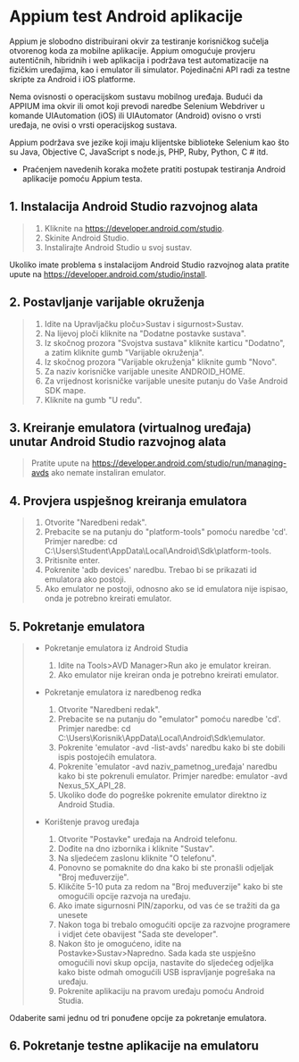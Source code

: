 # Appium test Android aplikacije

Appium je slobodno distribuirani okvir za testiranje korisničkog sučelja otvorenog koda za
mobilne aplikacije. Appium omogućuje provjeru autentičnih, hibridnih i web aplikacija i podržava test
automatizacije na fizičkim uređajima, kao i emulator ili simulator. Pojedinačni API radi za testne skripte
za Android i iOS platforme.

Nema ovisnosti o operacijskom sustavu mobilnog uređaja. Budući da APPIUM ima okvir ili omot koji
prevodi naredbe Selenium Webdriver u komande UIAutomation (iOS) ili UIAutomator (Android) ovisno o
vrsti uređaja, ne ovisi o vrsti operacijskog sustava.

Appium podržava sve jezike koji imaju klijentske biblioteke Selenium kao što su Java, Objective C,
JavaScript s node.js, PHP, Ruby, Python, C # itd.

* Praćenjem navedenih koraka možete pratiti postupak testiranja Android aplikacije pomoću Appium testa.

## 1. Instalacija Android Studio razvojnog alata

> 1. Kliknite na <https://developer.android.com/studio>.
> 2. Skinite Android Studio.
> 3. Instalirajte Android Studio u svoj sustav.

Ukoliko imate problema s instalacijom Android Studio razvojnog alata pratite upute na <https://developer.android.com/studio/install>.

## 2. Postavljanje varijable okruženja

> 1. Idite na Upravljačku ploču>Sustav i sigurnost>Sustav.
> 2. Na lijevoj ploči kliknite na "Dodatne postavke sustava".
> 3. Iz skočnog prozora "Svojstva sustava" kliknite karticu "Dodatno", a zatim kliknite gumb "Varijable okruženja".
> 4. Iz skočnog prozora "Varijable okruženja" kliknite gumb "Novo".
> 5. Za naziv korisničke varijable unesite ANDROID_HOME.
> 6. Za vrijednost korisničke varijable unesite putanju do Vaše Android SDK mape.
> 7. Kliknite na gumb "U redu".

## 3. Kreiranje emulatora (virtualnog uređaja) unutar Android Studio razvojnog alata

> Pratite upute na <https://developer.android.com/studio/run/managing-avds> ako nemate instaliran emulator.

## 4. Provjera uspješnog kreiranja emulatora

> 1. Otvorite "Naredbeni redak".
> 2. Prebacite se na putanju do "platform-tools" pomoću naredbe 'cd'. Primjer naredbe: cd C:\Users\Student\AppData\Local\Android\Sdk\platform-tools.
> 3. Pritisnite enter.
> 4. Pokrenite 'adb devices' naredbu. Trebao bi se prikazati id emulatora ako postoji. 
> 5. Ako emulator ne postoji, odnosno ako se id emulatora nije ispisao, onda je potrebno kreirati emulator.

## 5. Pokretanje emulatora 

> * Pokretanje emulatora iz Android Studia
> 	1. Idite na Tools>AVD Manager>Run ako je emulator kreiran.
> 	2. Ako emulator nije kreiran onda je potrebno kreirati emulator.
>
> * Pokretanje emulatora iz naredbenog redka
> 	1. Otvorite "Naredbeni redak".
> 	2. Prebacite se na putanju do "emulator" pomoću naredbe 'cd'. Primjer naredbe: cd C:\Users\Korisnik\AppData\Local\Android\Sdk\emulator.
> 	3. Pokrenite 'emulator -avd -list-avds' naredbu kako bi ste dobili ispis postojećih emulatora.
> 	4. Pokrenite 'emulator -avd naziv_pametnog_uređaja' naredbu kako bi ste pokrenuli emulator. Primjer naredbe: emulator -avd Nexus_5X_API_28.
> 	5. Ukoliko dođe do pogreške pokrenite emulator direktno iz Android Studia.
>
> * Korištenje pravog uređaja
> 	1. Otvorite "Postavke" uređaja na Android telefonu.
>	2. Dođite na dno izbornika i kliknite "Sustav".
> 	3. Na sljedećem zaslonu kliknite "O telefonu".
>	4. Ponovno se pomaknite do dna kako bi ste pronašli odjeljak "Broj međuverzije".
>	5. Klikčite 5-10 puta za redom na "Broj međuverzije" kako bi ste omogućili opcije razvoja na uređaju.
>	6. Ako imate sigurnosni PIN/zaporku, od vas će se tražiti da ga unesete
>	7. Nakon toga bi trebalo omogućiti opcije za razvojne programere i vidjet ćete obavijest "Sada ste developer".
>	8. Nakon što je omogućeno, idite na Postavke>Sustav>Napredno. Sada kada ste uspješno omogućili novi skup opcija, nastavite do sljedećeg odjeljka kako biste odmah omogućili USB ispravljanje pogrešaka na uređaju.
> 	9. Pokrenite aplikaciju na pravom uređaju pomoću Android Studia.

Odaberite sami jednu od tri ponuđene opcije za pokretanje emulatora.

## 6. Pokretanje testne aplikacije na emulatoru



